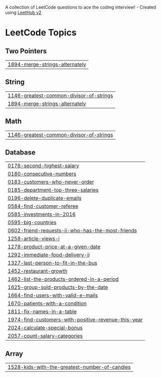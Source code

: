 A collection of LeetCode questions to ace the coding interview! - Created using [LeetHub v2](https://github.com/arunbhardwaj/LeetHub-2.0)
<!---LeetCode Topics Start-->
# LeetCode Topics
## Two Pointers
|  |
| ------- |
| [1894-merge-strings-alternately](https://github.com/Divyasakhare07/LeetCode-Practice/tree/master/1894-merge-strings-alternately) |
## String
|  |
| ------- |
| [1146-greatest-common-divisor-of-strings](https://github.com/Divyasakhare07/LeetCode-Practice/tree/master/1146-greatest-common-divisor-of-strings) |
| [1894-merge-strings-alternately](https://github.com/Divyasakhare07/LeetCode-Practice/tree/master/1894-merge-strings-alternately) |
## Math
|  |
| ------- |
| [1146-greatest-common-divisor-of-strings](https://github.com/Divyasakhare07/LeetCode-Practice/tree/master/1146-greatest-common-divisor-of-strings) |
## Database
|  |
| ------- |
| [0176-second-highest-salary](https://github.com/Divyasakhare07/LeetCode-Practice/tree/master/0176-second-highest-salary) |
| [0180-consecutive-numbers](https://github.com/Divyasakhare07/LeetCode-Practice/tree/master/0180-consecutive-numbers) |
| [0183-customers-who-never-order](https://github.com/Divyasakhare07/LeetCode-Practice/tree/master/0183-customers-who-never-order) |
| [0185-department-top-three-salaries](https://github.com/Divyasakhare07/LeetCode-Practice/tree/master/0185-department-top-three-salaries) |
| [0196-delete-duplicate-emails](https://github.com/Divyasakhare07/LeetCode-Practice/tree/master/0196-delete-duplicate-emails) |
| [0584-find-customer-referee](https://github.com/Divyasakhare07/LeetCode-Practice/tree/master/0584-find-customer-referee) |
| [0585-investments-in-2016](https://github.com/Divyasakhare07/LeetCode-Practice/tree/master/0585-investments-in-2016) |
| [0595-big-countries](https://github.com/Divyasakhare07/LeetCode-Practice/tree/master/0595-big-countries) |
| [0602-friend-requests-ii-who-has-the-most-friends](https://github.com/Divyasakhare07/LeetCode-Practice/tree/master/0602-friend-requests-ii-who-has-the-most-friends) |
| [1258-article-views-i](https://github.com/Divyasakhare07/LeetCode-Practice/tree/master/1258-article-views-i) |
| [1278-product-price-at-a-given-date](https://github.com/Divyasakhare07/LeetCode-Practice/tree/master/1278-product-price-at-a-given-date) |
| [1292-immediate-food-delivery-ii](https://github.com/Divyasakhare07/LeetCode-Practice/tree/master/1292-immediate-food-delivery-ii) |
| [1327-last-person-to-fit-in-the-bus](https://github.com/Divyasakhare07/LeetCode-Practice/tree/master/1327-last-person-to-fit-in-the-bus) |
| [1452-restaurant-growth](https://github.com/Divyasakhare07/LeetCode-Practice/tree/master/1452-restaurant-growth) |
| [1462-list-the-products-ordered-in-a-period](https://github.com/Divyasakhare07/LeetCode-Practice/tree/master/1462-list-the-products-ordered-in-a-period) |
| [1625-group-sold-products-by-the-date](https://github.com/Divyasakhare07/LeetCode-Practice/tree/master/1625-group-sold-products-by-the-date) |
| [1664-find-users-with-valid-e-mails](https://github.com/Divyasakhare07/LeetCode-Practice/tree/master/1664-find-users-with-valid-e-mails) |
| [1670-patients-with-a-condition](https://github.com/Divyasakhare07/LeetCode-Practice/tree/master/1670-patients-with-a-condition) |
| [1811-fix-names-in-a-table](https://github.com/Divyasakhare07/LeetCode-Practice/tree/master/1811-fix-names-in-a-table) |
| [1974-find-customers-with-positive-revenue-this-year](https://github.com/Divyasakhare07/LeetCode-Practice/tree/master/1974-find-customers-with-positive-revenue-this-year) |
| [2024-calculate-special-bonus](https://github.com/Divyasakhare07/LeetCode-Practice/tree/master/2024-calculate-special-bonus) |
| [2057-count-salary-categories](https://github.com/Divyasakhare07/LeetCode-Practice/tree/master/2057-count-salary-categories) |
## Array
|  |
| ------- |
| [1528-kids-with-the-greatest-number-of-candies](https://github.com/Divyasakhare07/LeetCode-Practice/tree/master/1528-kids-with-the-greatest-number-of-candies) |
<!---LeetCode Topics End-->